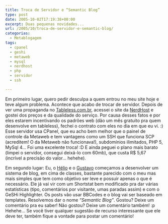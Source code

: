 ```yaml
---
title: Troca de Servidor e “Semantic Blog”
type: post
date: 2005-10-02T17:19:38+00:00
excerpt: Duas pequenas novidades...
url: /2005/10/troca-de-servidor-e-semantic-blog/
categorias:
  - Metablogagem
tags:
  - cpanel
  - geshi
  - metaweb
  - mysql
  - nerdhost
  - php
  - servidor
  - ssh

---
```

Em primeiro lugar, quero pedir desculpa a quem entrou no meu site hoje e teve algum problema. Acontece que acabo de trocar de servidor. Depois de ver uma propaganda no [Tableless.com.br][1], acessei o site da [NerdHost][2] e gostei dos preços e da qualidade do serviço. Por causa desses fatos e por eles estarem incentivando os padrões web (dão um mês gratuito pra quem desenvolve em tableless), fechei o contrato com eles no dia em que eu vi. :) Esse servidor usa CPanel, que eu acho bem melhor que o painel de controle da Metaweb e tem vantagens como um SSH que funciona SCP (acreditem! O da Metaweb não funcionava!), subdomínios ilimitados, PHP 5, MySql 4… Foi uma excelente troca! :D E ainda peguei o plano mais barato (limpei o servidor, consegui deixá-lo com 60mb), que custa R$ 5,67 (incrível a precisão do valor… hehehe).

Em segundo lugar: Eu, o [Hélio][3] e o [Gustavo][4] começamos a desenvolver um sistema de blog, em cima de classes, bastante parecido com o meu mas mais simples que tem como objetivo ser leve e possuir apenas o que é necessário. Ele já vai vir com um Shortstat bem modificado pra dar várias estatísticas (tipo, comentários por visitante, umas paradas assim) e com o GeSHi Highlighter. Os posts vão usar BBCodes e o blog vai ser baseado em templates. Resolvemos dar o nome _“Semantic Blog”_. Gostou? Deixe um comentário pra eu saber! Não gostou? Deixe um comentário também! :p Hehehe… Se você tiver qualquer sugestão de recurso interessante que ele deve ter, também fique a vontade para postar um comentário!

 [1]: http://www.tableless.com.br
 [2]: http://www.nerdhost.com.br
 [3]: http://www.hlegius.pro.br
 [4]: http://gustavocustodio.sosphp.com

